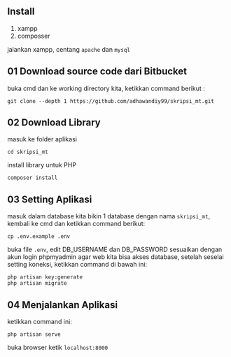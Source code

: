 ## Install
1. xampp
2. composser

jalankan xampp, centang `apache` dan `mysql`
## 01 Download source code dari Bitbucket
buka cmd dan ke working directory kita, ketikkan command berikut :
```
git clone --depth 1 https://github.com/adhawandiy99/skripsi_mt.git
```

## 02 Download Library
masuk ke folder aplikasi

```
cd skripsi_mt
```

install library untuk PHP
```
composer install
```

## 03 Setting Aplikasi
masuk dalam database kita bikin 1 database dengan nama `skripsi_mt`, kembali ke cmd dan ketikkan command berikut:
```
cp .env.example .env
```
buka file `.env`, edit DB_USERNAME dan DB_PASSWORD sesuaikan dengan akun login phpmyadmin agar web kita bisa akses database, setelah seselai setting koneksi, ketikkan command di bawah ini:

```
php artisan key:generate
php artisan migrate
```

## 04 Menjalankan Aplikasi
ketikkan command ini:
```
php artisan serve

```

buka browser ketik `localhost:8000`

